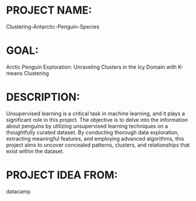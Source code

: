 # PROJECT NAME:
Clustering-Antarctic-Penguin-Species
# GOAL:
Arctic Penguin Exploration: Unraveling Clusters in the Icy Domain with K-means Clustering
# DESCRIPTION:
Unsupervised learning is a critical task in machine learning, and it plays a significant role in this project. The objective is to delve into the information about penguins by utilizing unsupervised learning techniques on a thoughtfully curated dataset. By conducting thorough data exploration, extracting meaningful features, and employing advanced algorithms, this project aims to uncover concealed patterns, clusters, and relationships that exist within the dataset.
# PROJECT IDEA FROM:
datacamp
